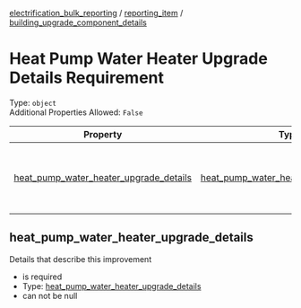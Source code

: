 


  
[electrification_bulk_reporting](electrification_bulk_reporting.md) / [reporting_item](reporting_item.md) / [building_upgrade_component_details](building_upgrade_component_details.md)
# Heat Pump Water Heater Upgrade Details Requirement
  
Type: `object`  
Additional Properties Allowed: `False`  
  

|Property|Type|Required|Format|Title|
| :---: | :---: | :---: | :---: | :---: |
|[heat_pump_water_heater_upgrade_details](#heat_pump_water_heater_upgrade_details)|[heat_pump_water_heater_upgrade_details](heat_pump_water_heater_upgrade_details.md)|:white_check_mark:||Heat Pump Water Heater Upgrade Details|

## heat_pump_water_heater_upgrade_details
  
Details that describe this improvement  
  

- is required
- Type: [heat_pump_water_heater_upgrade_details](heat_pump_water_heater_upgrade_details.md)
- can not be null
